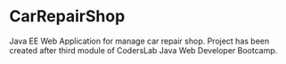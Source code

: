 # CarRepairShop
Java EE Web Application for manage car repair shop. Project has been  created after third module of CodersLab Java Web Developer Bootcamp.
